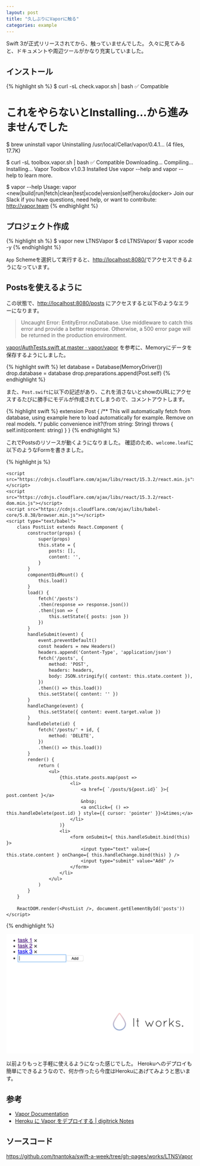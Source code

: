 ```yaml
---
layout: post
title: "久しぶりにVaporに触る"
categories: example
---
```


Swift 3が正式リリースされてから、触っていませんでした。
久々に見てみると、ドキュメントや周辺ツールがかなり充実していました。

## インストール

{% highlight sh %}
$ curl -sL check.vapor.sh | bash
✅  Compatible

# これをやらないとInstalling...から進みませんでした
$ brew uninstall vapor
Uninstalling /usr/local/Cellar/vapor/0.4.1... (4 files, 17.7K)

$ curl -sL toolbox.vapor.sh | bash
✅  Compatible
Downloading...
Compiling...
Installing...
Vapor Toolbox v1.0.3 Installed
Use vapor --help and vapor <command> --help to learn more.

$ vapor --help
Usage: vapor <new|build|run|fetch|clean|test|xcode|version|self|heroku|docker>
Join our Slack if you have questions, need help,
or want to contribute: http://vapor.team
{% endhighlight %}

## プロジェクト作成　

{% highlight sh %}
$ vapor new LTNSVapor
$ cd LTNSVapor/
$ vapor xcode -y
{% endhighlight %}

`App` Schemeを選択して実行すると、<http://localhost:8080/>でアクセスできるようになっています。

## Postsを使えるように

この状態で、<http://localhost:8080/posts> にアクセスすると以下のようなエラーになります。

> Uncaught Error: EntityError.noDatabase. Use middleware to catch this error and provide a better response. Otherwise, a 500 error page will be returned in the production environment.

[vapor/AuthTests.swift at master · vapor/vapor](https://github.com/vapor/vapor/blob/master/Tests/VaporTests/AuthTests.swift) を参考に、Memoryにデータを保存するようにしました。

{% highlight swift %}
let database = Database(MemoryDriver())
drop.database = database
drop.preparations.append(Post.self)
{% endhighlight %}

また、`Post.swift`に以下の記述があり、これを消さないとshowのURLにアクセスするたびに勝手にモデルが作成されてしまうので、コメントアウトします。

{% highlight swift %}
extension Post {
    /**
        This will automatically fetch from database, using example here to load
        automatically for example. Remove on real models.
    */
    public convenience init?(from string: String) throws {
        self.init(content: string)
    }
}
{% endhighlight %}

これでPostsのリソースが動くようになりました。
確認のため、`welcome.leaf`に以下のようなFormを書きました。

{% highlight js %}
    <div id="posts"></div>

    <script src="https://cdnjs.cloudflare.com/ajax/libs/react/15.3.2/react.min.js"></script>
    <script src="https://cdnjs.cloudflare.com/ajax/libs/react/15.3.2/react-dom.min.js"></script>
    <script src="https://cdnjs.cloudflare.com/ajax/libs/babel-core/5.8.38/browser.min.js"></script>
    <script type="text/babel">
        class PostList extends React.Component {
            constructor(props) {
                super(props)
                this.state = {
                    posts: [],
                    content: '',
                }
            }
            componentDidMount() {
                this.load()
            }
            load() {
                fetch('/posts')
                .then(response => response.json())
                .then(json => {
                    this.setState({ posts: json })
                })
            }
            handleSubmit(event) {
                event.preventDefault()
                const headers = new Headers()
                headers.append('Content-Type', 'application/json')
                fetch('/posts', {
                    method: 'POST',
                    headers: headers,
                    body: JSON.stringify({ content: this.state.content }),
                })
                .then(() => this.load())
                this.setState({ content: '' })
            }
            handleChange(event) {
                this.setState({ content: event.target.value })
            }
            handleDelete(id) {
                fetch('/posts/' + id, {
                    method: 'DELETE',
                })
                .then(() => this.load())
            }
            render() {
                return (
                    <ul>
                        {this.state.posts.map(post =>
                            <li>
                                <a href={ `/posts/${post.id}` }>{ post.content }</a>
                                &nbsp;
                                <a onClick={ () => this.handleDelete(post.id) } style={{ cursor: 'pointer' }}>&times;</a>
                            </li>
                        )}
                        <li>
                            <form onSubmit={ this.handleSubmit.bind(this) }>
                                <input type="text" value={ this.state.content } onChange={ this.handleChange.bind(this) } />
                                <input type="submit" value="Add" />
                            </form>
                        </li>
                    </ul>
                )
            }
        }

        ReactDOM.render(<PostList />, document.getElementById('posts'))
    </script>
{% endhighlight %}

![](/images/posts/vapor-long-time-no-see/form.png)

以前よりもっと手軽に使えるようになった感じでした。
Herokuへのデプロイも簡単にできるようなので、何か作ったら今度はHerokuにあげてみようと思います。

## 参考

- [Vapor Documentation](https://vapor.github.io/documentation/)
- [Heroku に Vapor をデプロイする \| digitrick Notes](http://dev.digitrick.us/notes/VaporOnHeroku)

## ソースコード

<https://github.com/tnantoka/swift-a-week/tree/gh-pages/works/LTNSVapor>
